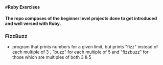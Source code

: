 #__Ruby Exercises__ 
#### The repo  composes of the beginner level projects done to get introduced and well versed with Ruby.
### FizzBuzz 
 + program that prints numbers for a given limit, but prints "fizz" instead of each multiple of 3 , "buzz" for each multiple of 5 and "fizzbuzz" for those which are multiples of both 3 & 5


   